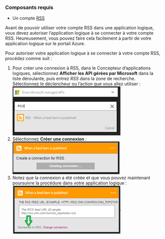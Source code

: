 ### Composants requis
* Un compte [RSS](https://wikipedia.org/wiki/RSS)  

Avant de pouvoir utiliser votre compte RSS dans une application logique, vous devez autoriser l’application logique à se connecter à votre compte RSS. Heureusement, vous pouvez faire cela facilement à partir de votre application logique sur le portail Azure.

Pour autoriser votre application logique à se connecter à votre compte RSS, procédez comme suit :

1. Pour créer une connexion à RSS, dans le Concepteur d’applications logiques, sélectionnez **Afficher les API gérées par Microsoft** dans la liste déroulante, puis entrez *RSS* dans la zone de recherche. Sélectionnez le déclencheur ou l’action que vous allez utiliser : ![étape de création de la connexion à RSS](./media/connectors-create-api-rss/rss-1.png)  
2. Sélectionnez **Créer une connexion** : ![étape de création de la connexion à RSS](./media/connectors-create-api-rss/rss-2.png)  
3. Notez que la connexion a été créée et que vous pouvez maintenant poursuivre la procédure dans votre application logique : ![étape de création de la connexion à RSS](./media/connectors-create-api-rss/rss-3.png)  

<!---HONumber=AcomDC_0525_2016-->